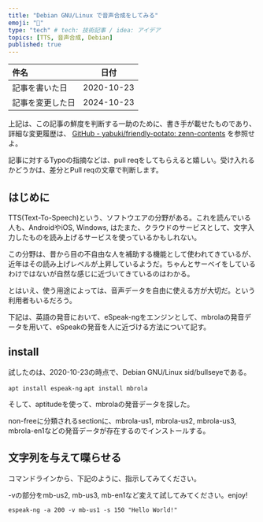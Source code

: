 ```yaml
---
title: "Debian GNU/Linux で音声合成をしてみる"
emoji: "🦔"
type: "tech" # tech: 技術記事 / idea: アイデア
topics: [TTS, 音声合成, Debian]
published: true
---
```


|     件名       |   日付   |
|:----           |:----:|
|記事を書いた日  |2020-10-23|
|記事を変更した日|2024-10-23|

上記は、この記事の鮮度を判断する一助のために、書き手が載せたものであり、詳細な変更履歴は、 [GitHub - yabuki/friendly-potato: zenn-contents](https://github.com/yabuki/friendly-potato) を参照せよ。

記事に対するTypoの指摘などは、pull reqをしてもらえると嬉しい。受け入れるかどうかは、差分とPull reqの文章で判断します。

## はじめに

TTS(Text-To-Speech)という、ソフトウエアの分野がある。これを読んでいる人も、AndroidやiOS, Windows, はたまた、クラウドのサービスとして、文字入力したものを読み上げるサービスを使っているかもしれない。

この分野は、昔から目の不自由な人を補助する機能として使われてきているが、近年はその読み上げレベルが上昇しているようだ。ちゃんとサーベイをしているわけではないが自然な感じに近づいてきているのはわかる。

とはいえ、使う用途によっては、音声データを自由に使える方が大切だ。という利用者もいるだろう。

下記は、英語の発音において、eSpeak-ngをエンジンとして、mbrolaの発音データを用いて、eSpeakの発音を人に近づける方法について記す。

## install

試したのは、2020-10-23の時点で、Debian GNU/Linux sid/bullseyeである。

`apt install espeak-ng`
`apt install mbrola`

そして、aptitudeを使って、mbrolaの発音データを探した。

non-freeに分類されるsectionに、mbrola-us1, mbrola-us2, mbrola-us3, mbrola-en1などの発音データが存在するのでインストールする。

## 文字列を与えて喋らせる

コマンドラインから、下記のように、指示してみてください。

-vの部分をmb-us2, mb-us3, mb-en1など変えて試してみてください。enjoy!

`espeak-ng -a 200 -v mb-us1 -s 150 "Hello World!"`
